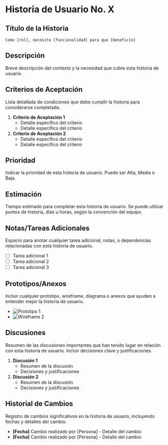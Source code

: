 # Historia de Usuario No. X

## Título de la Historia

`Como [rol], necesito [funcionalidad] para que [beneficio]`

## Descripción

Breve descripción del contexto y la necesidad que cubre esta historia de usuario.

## Criterios de Aceptación

Lista detallada de condiciones que debe cumplir la historia para considerarse completada.

1. **Criterio de Aceptación 1**
   - Detalle específico del criterio
   - Detalle específico del criterio
2. **Criterio de Aceptación 2**
   - Detalle específico del criterio
   - Detalle específico del criterio

## Prioridad

Indicar la prioridad de esta historia de usuario. Puede ser Alta, Media o Baja.

## Estimación

Tiempo estimado para completar esta historia de usuario. Se puede utilizar puntos de historia, días u horas, según la convención del equipo.

## Notas/Tareas Adicionales

Espacio para anotar cualquier tarea adicional, notas, o dependencias relacionadas con esta historia de usuario.

- [ ] Tarea adicional 1
- [ ] Tarea adicional 2
- [ ] Tarea adicional 3

## Prototipos/Anexos

Incluir cualquier prototipo, wireframe, diagrama o anexos que ayuden a entender mejor la historia de usuario.

- ![Prototipo 1](url_del_prototipo_1)
- ![Wireframe 2](url_del_wireframe_2)

## Discusiones

Resumen de las discusiones importantes que han tenido lugar en relación con esta historia de usuario. Incluir decisiones clave y justificaciones.

1. **Discusión 1**
   - Resumen de la discusión
   - Decisiones y justificaciones
2. **Discusión 2**
   - Resumen de la discusión
   - Decisiones y justificaciones

## Historial de Cambios

Registro de cambios significativos en la historia de usuario, incluyendo fechas y detalles del cambio.

- **[Fecha]** Cambio realizado por [Persona] - Detalle del cambio
- **[Fecha]** Cambio realizado por [Persona] - Detalle del cambio
